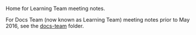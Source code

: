 Home for Learning Team meeting notes.

For Docs Team (now known as Learning Team) meeting notes prior to May 2016, see the [docs-team](docs-team) folder.